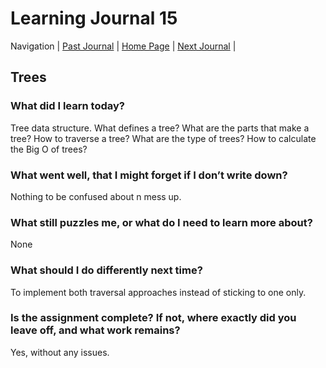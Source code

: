 # Learning Journal 15

Navigation | [Past Journal](../Class-14/README.md) | [Home Page](../README.md) | [Next Journal](../Class-16/README.md) |

## Trees

### What did I learn today?

Tree data structure. What defines a tree? What are the parts that make a tree? How to traverse a tree? What are the type of trees? How to calculate the Big O of trees?

### What went well, that I might forget if I don’t write down?

Nothing to be confused about n mess up.

### What still puzzles me, or what do I need to learn more about?

None

### What should I do differently next time?

To implement both traversal approaches instead of sticking to one only.

### Is the assignment complete? If not, where exactly did you leave off, and what work remains?

Yes, without any issues.
